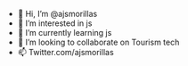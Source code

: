 - 👋 Hi, I’m @ajsmorillas
- 👀 I’m interested in js 
- 🌱 I’m currently learning js
- 💞️ I’m looking to collaborate on Tourism tech 
- 📫 Twitter.com/ajsmorillas

<!---
ajsmorillas/ajsmorillas is a ✨ special ✨ repository because its `README.md` (this file) appears on your GitHub profile.
You can click the Preview link to take a look at your changes.
--->
